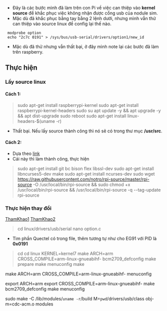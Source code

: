 - Đây là các bước mình đã làm trên con Pi về việc can thiệp vào **kernel source** để khắc phục việc không nhận được cổng usb của nodule sim. 
- Mặc dù đã khắc phục bằng tay bằng 2 lệnh dưới, nhưng mình vẫn thử can thiệp vào source linux để config lại thế nào.
 
```
 modprobe option
 echo "2c7c 0191" > /sys/bus/usb-serial/drivers/option1/new_id 
```
- Mặc dù đã thử nhưng vẫn thất bại, ở đây mình note lại các bước đã làm trên raspberry.

## Thực hiện
### Lấy source linux
#### Cách 1: 
> sudo apt-get install raspberrypi-kernel
> sudo apt-get install raspberrypi-kernel-headers
> sudo su
> apt update -y && apt upgrade -y && apt dist-upgrade
> sudo reboot
> sudo apt-get install linux-headers-$(uname -r)
- Thất bại. Nếu lấy source thành công thì nó sẽ có trong thư mục **/usr/src**.
#### Cách 2:
- Dựa theo [link](https://github.com/notro/rpi-source/wiki)
- Cái này thì làm thành công, thực hiện 
> sudo apt-get install git bc bison flex libssl-dev
> sudo apt-get install libncurses5-dev make
> sudo apt-get install ncurses-dev
> sudo wget https://raw.githubusercontent.com/notro/rpi-source/master/rpi-source -O /usr/local/bin/rpi-source && sudo chmod +x /usr/local/bin/rpi-source && /usr/local/bin/rpi-source -q --tag-update
> rpi-source

### Thực hiện thay đổi 
[ThamKhao1](https://www.raspberrypi.org/forums/viewtopic.php?t=188337)
[ThamKhao2](https://www.raspberrypi.org/documentation/linux/kernel/building.md)
> cd linux/drivers/usb/serial
> nano option.c
- Tìm phần Quectel có trong file, thêm tương tự như cho EG91 với PID là **0x0191**
> cd
> cd linux
> KERNEL=kernel7
> make ARCH=arm CROSS_COMPILE=arm-linux-gnueabihf- bcm2709_defconfig
> make prepare
> make menuconfig
make

make ARCH=arm CROSS_COMPILE=arm-linux-gnueabihf- menuconfig

export ARCH=arm
export CROSS_COMPILE=arm-linux-gnueabihf-
make bcm2709_defconfig
make menuconfig

sudo make -C /lib/modules/`uname -r`/build M=`pwd`/drivers/usb/class obj-m=cdc-acm.o modules







